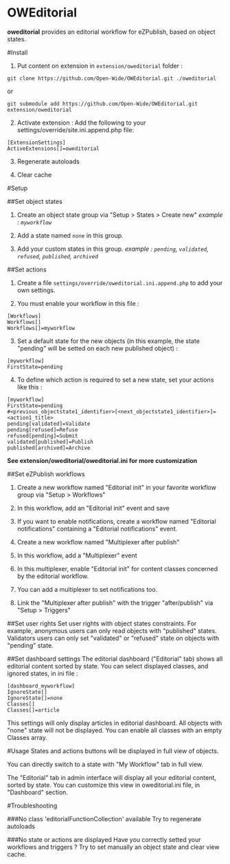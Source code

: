 OWEditorial
===========

**oweditorial** provides an editorial workflow for eZPublish, based on object states.

#Install
1. Put content on extension in `extension/oweditorial` folder :
```
git clone https://github.com/Open-Wide/OWEditorial.git ./oweditorial
```
or
```
git submodule add https://github.com/Open-Wide/OWEditorial.git extension/oweditorial
```

2. Activate extension :
Add the following to your settings/override/site.ini.append.php file:
```
[ExtensionSettings]
ActiveExtensions[]=oweditorial
```

3. Regenerate autoloads

4. Clear cache

#Setup

##Set object states
1. Create an object state group via "Setup > States > Create new"
*example : `myworkflow`*

2. Add a state named `none` in this group.

3. Add your custom states in this group.
*example : `pending`, `validated`, `refused`, `published`, `archived`*

##Set actions
1. Create a file `settings/override/oweditorial.ini.append.php` to add your own settings.

2. You must enable your workflow in this file :
```
[Workflows]
Workflows[]
Workflows[]=myworkflow
```

3. Set a default state for the new objects (in this example, the state "pending" will be setted on each new published object) :
```
[myworkflow]
FirstState=pending
```

4. To define which action is required to set a new state, set your actions like this :
```
[myworkflow]
FirstState=pending
#<previous_objectstate1_identifier>[<next_objectstate1_identifier>]=<action1_title>
pending[validated]=Validate
pending[refused]=Refuse
refused[pending]=Submit
validated[published]=Publish
published[archived]=Archive
```

**See extension/oweditorial/oweditorial.ini for more customization**

##Set eZPublish workflows
1. Create a new workflow named "Editorial init" in your favorite workflow group via "Setup > Workflows"

2. In this workflow, add an "Editorial init" event and save

3. If you want to enable notifications, create a workflow named "Editorial notifications" containing a "Editorial notifications" event.

4. Create a new workflow named "Multiplexer after publish"

5. In this workflow, add a "Multiplexer" event

6. In this multiplexer, enable "Editorial init" for content classes concerned by the editorial workflow.

7. You can add a multiplexer to set notifications too.

8. Link the "Multiplexer after publish" with the trigger "after/publish" via "Setup > Triggers"

##Set user rights
Set user rights with object states constraints. For example, anonymous users can only read objects with "published" states.
Validators users can only set "validated" or "refused" state on objects with "pending" state.

##Set dashboard settings
The editorial dashboard ("Editorial" tab) shows all editorial content sorted by state.
You can select displayed classes, and ignored states, in ini file :
```
[dashboard_myworkflow]
IgnoreState[]
IgnoreState[]=none
Classes[]
Classes[]=article
```
This settings will only display articles in editorial dashboard. All objects with "none" state will not be displayed. You can enable all classes with an empty Classes array.

#Usage
States and actions buttons will be displayed in full view of objects.

You can directly switch to a state with "My Workflow" tab in full view.

The "Editorial" tab in admin interface will display all your editorial content, sorted by state. You can customize this view in oweditorial.ini file, in "Dashboard" section.

#Troubleshooting

###No class 'editorialFunctionCollection' available
Try to regenerate autoloads

###No state or actions are displayed
Have you correctly setted your workflows and triggers ? Try to set manually an object state and clear view cache.

